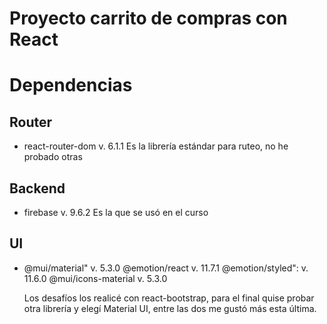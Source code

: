 # Proyecto carrito de compras con React

# Dependencias
  
 ## Router 
 - react-router-dom v. 6.1.1
  Es la librería estándar para ruteo, no he probado otras

 ## Backend
 - firebase v. 9.6.2
  Es la que se usó en el curso

## UI
 - @mui/material" v. 5.3.0 
   @emotion/react v. 11.7.1
   @emotion/styled":  v. 11.6.0
   @mui/icons-material v. 5.3.0

   Los desafíos los realicé con react-bootstrap, para el final
   quise probar otra librería y elegí Material UI, entre las dos
   me gustó más esta última.